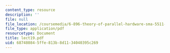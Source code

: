 ```yaml
---
content_type: resource
description: ''
file: null
file_location: /coursemedia/6-896-theory-of-parallel-hardware-sma-5511-spring-2004/687480845ffe813b8d1134040395c269_lect19.pdf
file_type: application/pdf
resourcetype: Document
title: lect19.pdf
uid: 68748084-5ffe-813b-8d11-34040395c269
---
```

